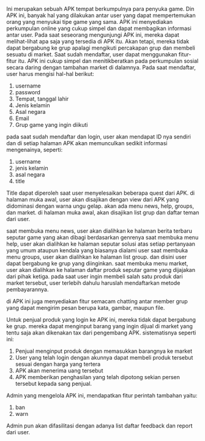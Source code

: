 Ini merupakan sebuah APK tempat berkumpulnya para penyuka game. Din APK ini, banyak hal yang dilakukan antar user yang dapat mempertemukan orang yang menyukai tipe game yang sama.
APK ini menyediakan perkumpulan online yang cukup simpel dan dapat membagikan informasi antar user.
Pada saat seseorang mengunjungi APK ini, mereka dapat melihat-lihat apa saja yang tersedia di APK itu.
Akan tetapi, mereka tidak dapat bergabung ke grup apalagi mengikuti percakapan grup dan membeli sesuatu di market.
Saat sudah mendaftar, user dapat menggunakan fitur-fitur itu.
APK ini cukup simpel dan menitikberatkan pada perkumpulan sosial secara daring dengan tambahan market di dalamnya.
Pada saat mendaftar, user harus mengisi hal-hal berikut:
1. username
2. password
3. Tempat, tanggal lahir
4. Jenis kelamin
5. Asal negara
6. Email
7. Grup game yang ingin diikuti

pada saat sudah mendaftar dan login, user akan mendapat ID nya sendiri dan di setiap halaman APK akan memunculkan sedikit informasi mengenainya, seperti:
1. username
2. jenis kelamin
3. asal negara
4. title

Title dapat diperoleh saat user menyelesaikan beberapa quest dari APK.
di halaman muka awal, user akan disajikan dengan view dari APK yang didominasi dengan warna ungu gelap.
akan ada menu news, help, groups, dan market.
di halaman muka awal, akan disajikan list grup dan daftar teman dari user.

saat membuka menu news, user akan dialihkan ke halaman berita terbaru seputar game yang akan dibagi berdasarkan genrenya
saat membuka menu help, user akan dialihkan ke halaman seputar solusi atas setiap pertanyaan yang umum ataupun kendala yang biasanya dialami user
saat membuka menu groups, user akan dialihkan ke halaman list group. dan disini user dapat bergabung ke grup yang diinginkan.
saat membuka menu market, user akan dialihkan ke halaman daftar produk seputar game yang dijajakan dari pihak ketiga.
pada saat user ingin membeli salah satu produk dari market tersebut, user terlebih dahulu haruslah mendaftarkan metode pembayarannya.

di APK ini juga menyediakan fitur semacam chatting antar member grup yang dapat mengirim pesan berupa kata, gambar, maupun file.

Untuk penjual produk yang login ke APK ini, mereka tidak dapat bergabung ke grup.
mereka dapat menginput barang yang ingin dijual di market yang tentu saja akan dikenakan tax dari pengembang APK.
sistematisnya seperti ini:
1. Penjual menginput produk dengan memasukkan barangnya ke market
2. User yang telah login dengan akunnya dapat membeli produk tersebut sesuai dengan harga yang tertera
3. APK akan menerima uang tersebut
4. APK memberikan penghasilan yang telah dipotong sekian persen tersebut kepada sang penjual.

Admin yang mengelola APK ini, mendapatkan fitur perintah tambahan yaitu:
1. ban
2. warn

Admin pun akan difasilitasi dengan adanya list daftar feedback dan report dari user.
 